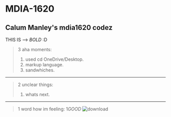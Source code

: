 # MDIA-1620
Calum Manley's mdia1620 codez
-----------------
THIS IS --> *BOLD* :D
>3 aha moments:
>1. used cd OneDrive/Desktop.
>2. markup language.
>3. sandwhiches.
---------
>2 unclear things:
>1. whats next.
---------
>1 word how im feeling:
> 1*GOOD*
![download](https://github.com/user-attachments/assets/35d9577a-6293-4abb-9cfd-4dfd45bc8cd8)
